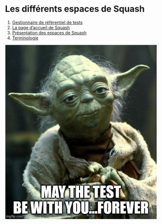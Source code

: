 # Les différents espaces de Squash

1. [Gestionnaire de référentiel de tests](/1.1.1.gestionnaire-referentiel-tests.md)
2. [La page d’accueil de Squash](../../1.1.2.page-accueil-squash.md)
3. [Présentation des espaces de Squash](../../../1.1.3.presentation-espaces.md)
4. [Terminologie](../../../1.1.4.terminologie.md)

![Yoda](resources/yoda.jpg)

<!--stackedit_data:
eyJoaXN0b3J5IjpbNjc0MjU3OTkxXX0=
-->
